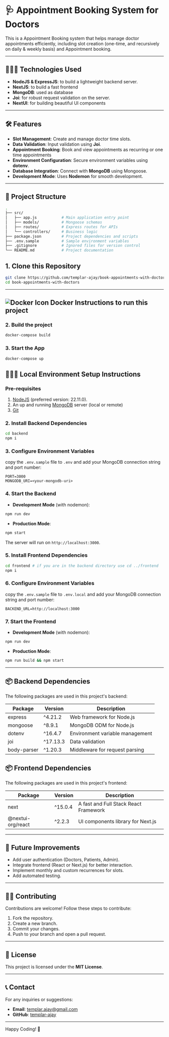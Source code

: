# 🩺 Appointment Booking System for Doctors

This is a Appointment Booking system that helps manage doctor appointments efficiently, including slot creation (one-time, and recursively on daily & weekly basis) and Appointment booking.

---

## 🧑🏻‍💻 Technologies Used

- **NodeJS & ExpressJS**: to build a lightweight backend server.
- **NextJS**: to build a fast frontend
- **MongoDB**: used as database
- **Joi**: for robust request validation on the server.
- **NextUI**: for building beautiful UI components

---

## 🛠️ Features

- **Slot Management**: Create and manage doctor time slots.
- **Data Validation**: Input validation using **Joi**.
- **Appointment Booking**: Book and view appointments as recurring or one time appointments
- **Environment Configuration**: Secure environment variables using **dotenv**.
- **Database Integration**: Connect with **MongoDB** using Mongoose.
- **Development Mode**: Uses **Nodemon** for smooth development.

---

## 📂 Project Structure

```bash
.
├── src/
│   ├── app.js           # Main application entry point
│   ├── models/          # Mongoose schemas
│   ├── routes/          # Express routes for APIs
│   └── controllers/     # Business logic
├── package.json         # Project dependencies and scripts
├── .env.sample          # Sample environment variables
├── .gitignore           # Ignored files for version control
└── README.md            # Project documentation
```

## 1. Clone this Repository

```bash
git clone https://github.com/templar-ajay/book-appointments-with-doctors.git
cd book-appointments-with-doctors
```

---

## ![Docker Icon](https://img.icons8.com/?size=24&id=Wln8Z3PcXanx&format=png) Docker Instructions to run this project

### 2. Build the project

```bash
docker-compose build
```

### 3. Start the App

```bash
docker-compose up
```

## 🧑🏻‍💻 Local Environment Setup Instructions

### Pre-requisites

1. [NodeJS](https://nodejs.org/en) (preferred version: 22.11.0).
2. An up and running [MongoDB](https://www.mongodb.com/) server (local or remote)
3. [Git](https://git-scm.com/)

### 2. Install Backend Dependencies

```bash
cd backend
npm i
```

### 3. Configure Environment Variables

copy the `.env.sample` file to `.env` and add your MongoDB connection string and port number:

```env
PORT=3000
MONGODB_URI=<your-mongodb-uri>
```

### 4. Start the Backend

- **Development Mode** (with nodemon):

```bash
npm run dev
```

- **Production Mode**:

```bash
npm start
```

The server will run on `http://localhost:3000`.

### 5. Install Frontend Dependencies

```bash
cd frontend # if you are in the backend directory use cd ../frontend
npm i
```

### 6. Configure Environment Variables

copy the `.env.sample` file to `.env.local` and add your MongoDB connection string and port number:

```env
BACKEND_URL=http://localhost:3000
```

### 7. Start the Frontend

- **Development Mode** (with nodemon):

```bash
npm run dev
```

- **Production Mode**:

```bash
npm run build && npm start
```

---

## 📦 Backend Dependencies

The following packages are used in this project's backend:

| Package     | Version  | Description                     |
| ----------- | -------- | ------------------------------- |
| express     | ^4.21.2  | Web framework for Node.js       |
| mongoose    | ^8.9.1   | MongoDB ODM for Node.js         |
| dotenv      | ^16.4.7  | Environment variable management |
| joi         | ^17.13.3 | Data validation                 |
| body-parser | ^1.20.3  | Middleware for request parsing  |

## 📦 Frontend Dependencies

The following packages are used in this project's frontend:

| Package           | Version | Description                           |
| ----------------- | ------- | ------------------------------------- |
| next              | ^15.0.4 | A fast and Full Stack React Framework |
| @nextui-org/react | ^2.2.3  | UI components library for Next.js     |

---

## 🔧 Future Improvements

- Add user authentication (Doctors, Patients, Admin).
- Integrate frontend (React or Next.js) for better interaction.
- Implement monthly and custom recurrences for slots.
- Add automated testing.

---

## 👨‍💻 Contributing

Contributions are welcome! Follow these steps to contribute:

1. Fork the repository.
2. Create a new branch.
3. Commit your changes.
4. Push to your branch and open a pull request.

---

## 📄 License

This project is licensed under the **MIT License**.

---

## 📞 Contact

For any inquiries or suggestions:

- **Email**: [templar.ajay@gmail.com](mailto:templar.ajay@gmail.com)
- **GitHub**: [templar-ajay](https://github.com/templar-ajay)

---

Happy Coding! 🎉
